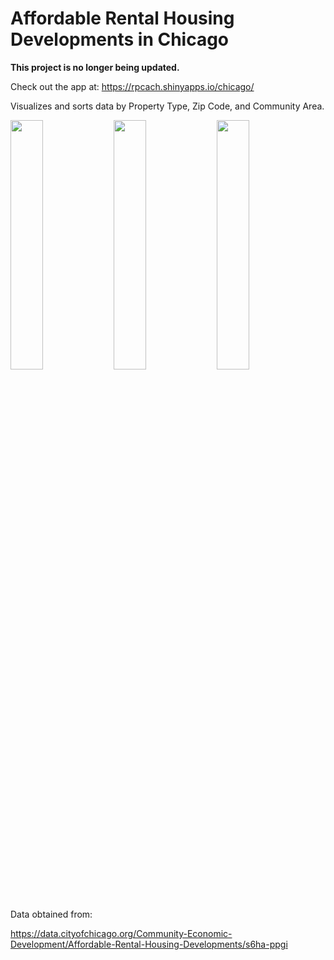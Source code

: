 # Affordable Rental Housing Developments in Chicago

**This project is no longer being updated.**

Check out the app at: https://rpcach.shinyapps.io/chicago/

Visualizes and sorts data by Property Type, Zip Code, and Community Area.

<img src = "https://raw.github.com/rpcach/chicago/master/pics/1.png" width="32%"></img>
<img src = "https://raw.github.com/rpcach/chicago/master/pics/2.png" width="32%"></img>
<img src = "https://raw.github.com/rpcach/chicago/master/pics/3.png" width="32%"></img>


Data obtained from:

https://data.cityofchicago.org/Community-Economic-Development/Affordable-Rental-Housing-Developments/s6ha-ppgi
